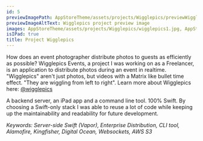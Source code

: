 ```yaml
---
id: 5
previewImagePath: AppStoreTheme/assets/projects/Wigglepics/previewWigglepics.jpg
previewImageAltText: Wigglepics project preview image
images: AppStoreTheme/assets/projects/Wigglepics/wigglepics1.jpg, AppStoreTheme/assets/projects/Wigglepics/wigglepics2.jpg, AppStoreTheme/assets/projects/Wigglepics/wigglepics3.jpg, AppStoreTheme/assets/projects/Wigglepics/wigglepics4.jpg
isIPad: true
title: Project Wigglepics
---
```

How does an event photographer distribute photos to guests as efficiently as possible? Wigglepics Events, a project I was working on as a Freelancer, is an application to distribute photos during an event in realtime. "Wigglepics" aren't just photos, but videos with a Matrix like bullet time effect. "They are wiggling from left to right". Learn more about Wigglepics here: [@wigglepics](https://www.instagram.com/wigglepics/)

A backend server, an iPad app and a command line tool. 100% Swift. By choosing a Swift-only stack I was able to reuse a lot of code while keeping up the maintainability and readability for future development.

*Keywords: Server-side Swift (Vapor), Enterprise Distribution, CLI tool, Alamofire, Kingfisher, Digital Ocean, Websockets, AWS S3*
